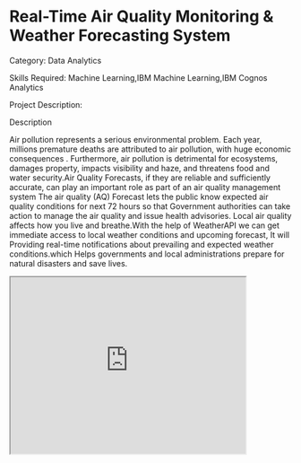 # Real-Time Air Quality Monitoring & Weather Forecasting System
Category: Data Analytics

Skills Required:
Machine Learning,IBM Machine Learning,IBM Cognos Analytics

Project Description:

Description

Air pollution represents a serious environmental problem. Each year, millions premature deaths are attributed to air pollution, with huge economic consequences . Furthermore, air pollution is detrimental for ecosystems, damages property, impacts visibility and haze, and threatens food and water security.Air Quality Forecasts, if they are reliable and sufficiently accurate, can play an important role as part of an air quality management system The air quality (AQ) Forecast lets the public know expected air quality conditions for next 72 hours so that Government authorities can take action to manage the air quality and issue health advisories. Local air quality affects how you live and breathe.With the help of WeatherAPI we can get immediate access to local weather conditions and upcoming forecast, It will Providing real-time notifications about prevailing and expected weather conditions.which Helps governments and local administrations prepare for natural disasters and save lives.

<iframe width="420" height="315"
src="https://www.youtube.com/embed/tgbNymZ7vqY">
</iframe>
